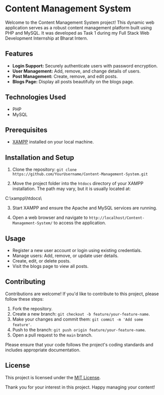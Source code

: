 # Content Management System

Welcome to the Content Management System project! This dynamic web application serves as a robust content management platform built using PHP and MySQL. It was developed as Task 1 during my Full Stack Web Development Internship at Bharat Intern.

## Features

- **Login Support:** Securely authenticate users with password encryption.
- **User Management:** Add, remove, and change details of users.
- **Post Management:** Create, remove, and edit posts.
- **Blogs Page:** Display all posts beautifully on the blogs page.

## Technologies Used

- PHP
- MySQL

## Prerequisites

- [XAMPP](https://www.apachefriends.org/index.html) installed on your local machine.

## Installation and Setup

1. Clone the repository:
``` git clone https://github.com/YourUsername/Content-Management-System.git ```

2. Move the project folder into the `htdocs` directory of your XAMPP installation. The path may vary, but it is usually located at:

C:\xampp\htdocs\

3. Start XAMPP and ensure the Apache and MySQL services are running.

4. Open a web browser and navigate to `http://localhost/Content-Management-System/` to access the application.

## Usage

- Register a new user account or login using existing credentials.
- Manage users: Add, remove, or update user details.
- Create, edit, or delete posts.
- Visit the blogs page to view all posts.

## Contributing

Contributions are welcome! If you'd like to contribute to this project, please follow these steps:

1. Fork the repository.
2. Create a new branch: `git checkout -b feature/your-feature-name`.
3. Make your changes and commit them: `git commit -m 'Add some feature'`.
4. Push to the branch: `git push origin feature/your-feature-name`.
5. Open a pull request to the `main` branch.

Please ensure that your code follows the project's coding standards and includes appropriate documentation.

## License

This project is licensed under the [MIT License](LICENSE).


Thank you for your interest in this project. Happy managing your content!

